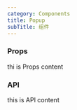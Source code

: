 ```yaml
---
category: Components
title: Popup
subTitle: 组件
---
```


### Props

thi is Props content

### API

this is API content